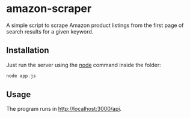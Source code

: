 # amazon-scraper
A simple script to scrape Amazon product listings from the first page of search results for a given keyword.

## Installation

Just run the server using the [node](https://nodejs.org/en/download) command inside the folder:

```bash
node app.js
```

## Usage

The program runs in [http://localhost:3000/api](http://localhost:3000/api).
